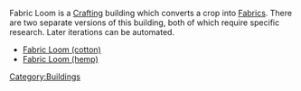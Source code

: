 Fabric Loom is a [Crafting](Crafting.md "wikilink") building which converts
a crop into [Fabrics](Fabrics.md "wikilink"). There are two separate
versions of this building, both of which require specific research.
Later iterations can be automated.

- [Fabric Loom (cotton)](Fabric_Loom_(cotton).md "wikilink")
- [Fabric Loom (hemp)](Fabric_Loom_(hemp).md "wikilink")

[Category:Buildings](Category:Buildings "wikilink")